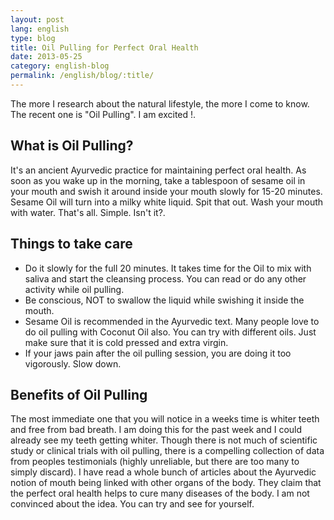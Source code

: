 ```yaml
---
layout: post
lang: english
type: blog
title: Oil Pulling for Perfect Oral Health
date: 2013-05-25
category: english-blog
permalink: /english/blog/:title/
---
```


The more I research about the natural lifestyle, the more I come to know. The recent one is "Oil Pulling". I am excited !.

## What is Oil Pulling?

It's an ancient Ayurvedic practice for maintaining perfect oral health. As soon as you wake up in the morning, take a tablespoon of sesame oil in your mouth and swish it around inside your mouth slowly for 15-20 minutes. Sesame Oil will turn into a milky white liquid. Spit that out. Wash your mouth with water. That's all. Simple. Isn't it?.

## Things to take care

* Do it slowly for the full 20 minutes. It takes time for the Oil to mix with saliva and start the cleansing process. You can read or do any other activity while oil pulling.
* Be conscious, NOT to swallow the liquid while swishing it inside the mouth.
* Sesame Oil is recommended in the Ayurvedic text. Many people love to do oil pulling with Coconut Oil also. You can try with different oils. Just make sure that it is cold pressed and extra virgin.
* If your jaws pain after the oil pulling session, you are doing it too vigorously. Slow down.

## Benefits of Oil Pulling

The most immediate one that you will notice in a weeks time is whiter teeth and free from bad breath. I am doing this for the past week and I could already see my teeth getting whiter. Though there is not much of scientific study or clinical trials with oil pulling, there is a compelling collection of data from peoples testimonials (highly unreliable, but there are too many to simply discard). I have read a whole bunch of articles about the Ayurvedic notion of mouth being linked with other organs of the body. They claim that the perfect oral health helps to cure many diseases of the body. I am not convinced about the idea. You can try and see for yourself.
